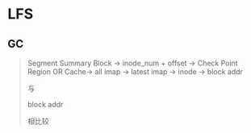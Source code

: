 # LFS





## GC

> Segment Summary Block -> inode_num + offset -> Check Point Region OR Cache-> all imap -> latest imap -> inode -> block addr 
>
> 与
>
> block addr
>
> 相比较